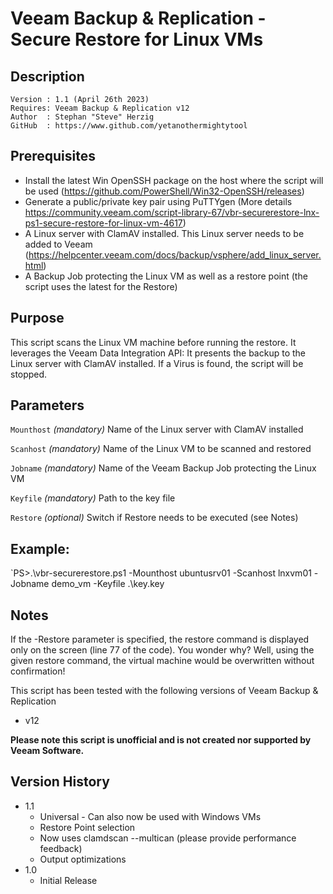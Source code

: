 # Veeam Backup & Replication - Secure Restore for Linux VMs

## Description
~~~~
Version : 1.1 (April 26th 2023)
Requires: Veeam Backup & Replication v12
Author  : Stephan "Steve" Herzig
GitHub  : https://www.github.com/yetanothermightytool
~~~~

## Prerequisites

- Install the latest Win OpenSSH package on the host where the script will be used (https://github.com/PowerShell/Win32-OpenSSH/releases)
- Generate a public/private key pair using PuTTYgen (More details https://community.veeam.com/script-library-67/vbr-securerestore-lnx-ps1-secure-restore-for-linux-vm-4617)
- A Linux server with ClamAV installed. This Linux server needs to be added to Veeam (https://helpcenter.veeam.com/docs/backup/vsphere/add_linux_server.html)
- A Backup Job protecting the Linux VM as well as a restore point (the script uses the latest for the Restore)

## Purpose

This script scans the Linux VM machine before running the restore. It leverages the Veeam Data Integration API: It presents the backup to the Linux server with ClamAV installed.
If a Virus is found, the script will be stopped. 

## Parameters
 
  `Mounthost`
_(mandatory)_ Name of the Linux server with ClamAV installed

  `Scanhost`
_(mandatory)_ Name of the Linux VM to be scanned and restored

  `Jobname`
_(mandatory)_ Name of the Veeam Backup Job protecting the Linux VM

  `Keyfile`
_(mandatory)_ Path to the key file

  `Restore`
_(optional)_ Switch if Restore needs to be executed (see Notes)


## Example: 
`PS>.\vbr-securerestore.ps1 -Mounthost ubuntusrv01 -Scanhost lnxvm01 -Jobname demo_vm -Keyfile .\key.key
  
## Notes

If the -Restore parameter is specified, the restore command is displayed only on the screen (line 77 of the code). You wonder why? Well, using the given restore command, the virtual machine would be overwritten without confirmation! 

This script has been tested with the following versions of Veeam Backup & Replication
- v12

**Please note this script is unofficial and is not created nor supported by Veeam Software.**

## Version History
* 1.1
   * Universal - Can also now be used with Windows VMs
   * Restore Point selection
   * Now uses clamdscan --multican (please provide performance feedback)
   * Output optimizations
*  1.0
    * Initial Release
